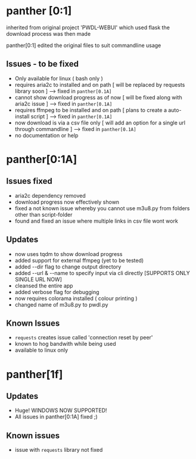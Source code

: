 # panther [0:1]

inherited from original project 'PWDL-WEBUI' which used flask 
the download process was then made 

panther[0:1] edited the original files to suit commandline usage

## Issues - to be fixed
 - Only available for linux ( bash only )
 - requires aria2c to installed and on path [ will be replaced by requests library soon ] --> fixed in `panther[0.1A]`
 - cannot show download progress as of now [ will be fixed along with aria2c issue ] --> fixed in `panther[0.1A]`
 - requires ffmpeg to be installed and on path [ plans to create a auto-install script ] --> fixed in `panther[0.1A]`
 - now download is via a csv file only [ will add an option for a single url through commandline ] --> fixed in `panther[0.1A]`
 - no documentation or help

# panther[0:1A]

## Issues fixed 
 - aria2c dependency removed
 - download progress now effectively shown
 - fixed a not known issue whereby you cannot use m3u8.py from folders other than script-folder
 - found and fixed an issue where multiple links in csv file wont work 
## Updates 
 - now uses tqdm to show download progress
 - added support for external ffmpeg (yet to be tested)
 - added --dir flag to change output directory 
 - added --url & --name to specify input via cli directly [SUPPORTS ONLY SINGLE URL NOW]
 - cleansed the entire app
 - added verbose flag for debugging 
 - now requires colorama installed ( colour printing )
 - changed name of m3u8.py to pwdl.py
 ## Known Issues
 - `requests` creates issue called 'connection reset by peer'
 - known to hog bandwith while being used
 - available to linux only 

# panther[1f]
 
## Updates

- Huge! WINDOWS NOW SUPPORTED!
- All issues in panther[0:1A] fixed ;) 

## Known issues
- issue with `requests` library not fixed 


